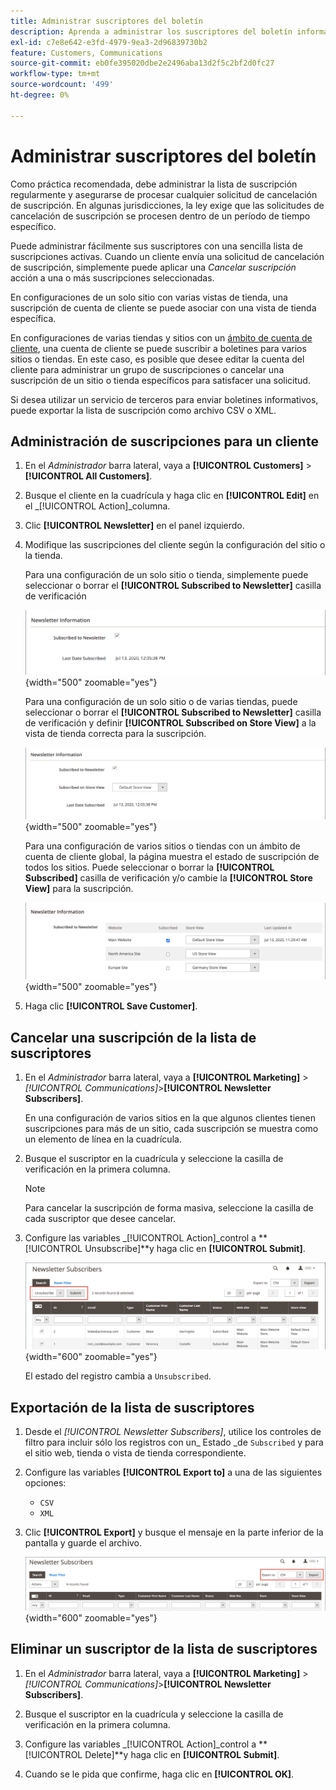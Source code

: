 ```yaml
---
title: Administrar suscriptores del boletín
description: Aprenda a administrar los suscriptores del boletín informativo con una sencilla lista de suscripciones activas.
exl-id: c7e8e642-e3fd-4979-9ea3-2d96839730b2
feature: Customers, Communications
source-git-commit: eb0fe395020dbe2e2496aba13d2f5c2bf2d0fc27
workflow-type: tm+mt
source-wordcount: '499'
ht-degree: 0%

---
```


# Administrar suscriptores del boletín

Como práctica recomendada, debe administrar la lista de suscripción regularmente y asegurarse de procesar cualquier solicitud de cancelación de suscripción. En algunas jurisdicciones, la ley exige que las solicitudes de cancelación de suscripción se procesen dentro de un período de tiempo específico.

Puede administrar fácilmente sus suscriptores con una sencilla lista de suscripciones activas. Cuando un cliente envía una solicitud de cancelación de suscripción, simplemente puede aplicar una _Cancelar suscripción_ acción a una o más suscripciones seleccionadas.

En configuraciones de un solo sitio con varias vistas de tienda, una suscripción de cuenta de cliente se puede asociar con una vista de tienda específica.

En configuraciones de varias tiendas y sitios con un [ámbito de cuenta de cliente](../customers/customer-account-scope.md), una cuenta de cliente se puede suscribir a boletines para varios sitios o tiendas. En este caso, es posible que desee editar la cuenta del cliente para administrar un grupo de suscripciones o cancelar una suscripción de un sitio o tienda específicos para satisfacer una solicitud.

Si desea utilizar un servicio de terceros para enviar boletines informativos, puede exportar la lista de suscripción como archivo CSV o XML.

## Administración de suscripciones para un cliente

1. En el _Administrador_ barra lateral, vaya a **[!UICONTROL Customers]** > **[!UICONTROL All Customers]**.

1. Busque el cliente en la cuadrícula y haga clic en **[!UICONTROL Edit]** en el _[!UICONTROL Action]_columna.

1. Clic **[!UICONTROL Newsletter]** en el panel izquierdo.

1. Modifique las suscripciones del cliente según la configuración del sitio o la tienda.

   Para una configuración de un solo sitio o tienda, simplemente puede seleccionar o borrar el **[!UICONTROL Subscribed to Newsletter]** casilla de verificación

   ![Casilla de verificación de suscripción a newsletter de cliente de tienda única](./assets/newsletter-customer-single-store.png){width="500" zoomable="yes"}

   Para una configuración de un solo sitio o de varias tiendas, puede seleccionar o borrar el **[!UICONTROL Subscribed to Newsletter]** casilla de verificación y definir **[!UICONTROL Subscribed on Store View]** a la vista de tienda correcta para la suscripción.

   ![Casilla de verificación de suscripción a newsletter de clientes de varias tiendas y selector de vista de tienda](./assets/newsletter-customer-multi-store.png){width="500" zoomable="yes"}

   Para una configuración de varios sitios o tiendas con un ámbito de cuenta de cliente global, la página muestra el estado de suscripción de todos los sitios. Puede seleccionar o borrar la **[!UICONTROL Subscribed]** casilla de verificación y/o cambie la **[!UICONTROL Store View]** para la suscripción.

   ![Casillas de verificación de suscripción a boletines para clientes de varios sitios y selectores de vistas de tiendas](./assets/newsletter-customer-multi-site.png){width="500" zoomable="yes"}

1. Haga clic **[!UICONTROL Save Customer]**.

## Cancelar una suscripción de la lista de suscriptores

1. En el _Administrador_ barra lateral, vaya a **[!UICONTROL Marketing]** > _[!UICONTROL Communications]_>**[!UICONTROL Newsletter Subscribers]**.

   En una configuración de varios sitios en la que algunos clientes tienen suscripciones para más de un sitio, cada suscripción se muestra como un elemento de línea en la cuadrícula.

1. Busque el suscriptor en la cuadrícula y seleccione la casilla de verificación en la primera columna.

   >[!NOTE]
   >
   >Para cancelar la suscripción de forma masiva, seleccione la casilla de cada suscriptor que desee cancelar.

1. Configure las variables _[!UICONTROL Action]_control a **[!UICONTROL Unsubscribe]**y haga clic en **[!UICONTROL Submit]**.

   ![Cancelar suscripción a newsletter](./assets/newsletter-unsubscribe.png){width="600" zoomable="yes"}

   El estado del registro cambia a `Unsubscribed`.

## Exportación de la lista de suscriptores

1. Desde el _[!UICONTROL Newsletter Subscribers]_, utilice los controles de filtro para incluir sólo los registros con un_ Estado _de `Subscribed` y para el sitio web, tienda o vista de tienda correspondiente.

1. Configure las variables **[!UICONTROL Export to]** a una de las siguientes opciones:

   - `CSV`
   - `XML`

1. Clic **[!UICONTROL Export]** y busque el mensaje en la parte inferior de la pantalla y guarde el archivo.

   ![Exportar suscriptores del boletín informativo](./assets/newsletter-subscribers-export.png){width="600" zoomable="yes"}

## Eliminar un suscriptor de la lista de suscriptores

1. En el _Administrador_ barra lateral, vaya a **[!UICONTROL Marketing]** > _[!UICONTROL Communications]_>**[!UICONTROL Newsletter Subscribers]**.

1. Busque el suscriptor en la cuadrícula y seleccione la casilla de verificación en la primera columna.

1. Configure las variables _[!UICONTROL Action]_control a **[!UICONTROL Delete]**y haga clic en **[!UICONTROL Submit]**.

1. Cuando se le pida que confirme, haga clic en **[!UICONTROL OK]**.
